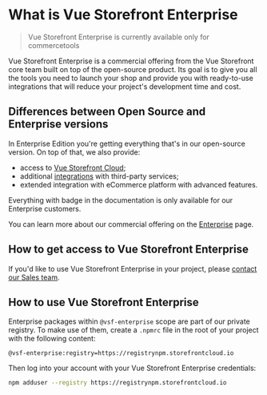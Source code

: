 # What is Vue Storefront Enterprise

> Vue Storefront Enterprise is currently available only for commercetools

Vue Storefront Enterprise is a commercial offering from the Vue Storefront core team built on top of the open-source product. Its goal is to give you all the tools you need to launch your shop and provide you with ready-to-use integrations that will reduce your project's development time and cost.

## Differences between Open Source and Enterprise versions

In Enterprise Edition you're getting everything that's in our open-source version. On top of that, we also provide:

- access to [Vue Storefront Cloud](https://www.vuestorefront.io/cloud);
- additional [integrations](./integrations/) with third-party services;
- extended integration with eCommerce platform with advanced features.

Everything with <Badge text="Enterprise" type="info" /> badge in the documentation is only available for our Enterprise customers.

You can learn more about our commercial offering on the [Enterprise](https://www.vuestorefront.io/enterprise) page.

## How to get access to Vue Storefront Enterprise

If you'd like to use Vue Storefront Enterprise in your project, please [contact our Sales team](https://www.vuestorefront.io/contact/sales).

## How to use Vue Storefront Enterprise

Enterprise packages within `@vsf-enterprise` scope are part of our private registry. To make use of them, create a `.npmrc` file in the root of your project with the following content:

```
@vsf-enterprise:registry=https://registrynpm.storefrontcloud.io
```

Then log into your account with your Vue Storefront Enterprise credentials:

```bash
npm adduser --registry https://registrynpm.storefrontcloud.io
```
